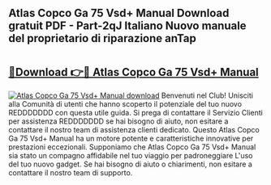 ## Atlas Copco Ga 75 Vsd+ Manual Download gratuit PDF - Part-2qJ Italiano Nuovo manuale del proprietario di riparazione anTap

# <h2><a href="http://dfb6fmi.blite.top/?on=Atlas+Copco+Ga+75+Vsd%2b+Manual">🔗Download 👉🔴 Atlas Copco Ga 75 Vsd+ Manual</a></h2>

[![Atlas Copco Ga 75 Vsd+ Manual download](https://i.imgur.com/lujVjoI.png)](http://dfb6fmi.blite.top/?on=Atlas+Copco+Ga+75+Vsd%2b+Manual)
Benvenuti nel Club! Unisciti alla Comunità di utenti che hanno scoperto il potenziale del tuo nuovo REDDDDDDD con questa utile guida. Si prega di contattare il Servizio Clienti per assistenza REDDDDDDD se hai bisogno di aiuto, non esitare a contattare il nostro team di assistenza clienti dedicato. Questo Atlas Copco Ga 75 Vsd+ Manual ha un motore potente e caratteristiche innovative per prestazioni eccezionali. Supponiamo che Atlas Copco Ga 75 Vsd+ Manual sia stato un compagno affidabile nel tuo viaggio per padroneggiare L'uso del tuo nuovo gadget. Se hai bisogno di aiuto o chiarimenti, non esitare a contattare il nostro team di supporto.
